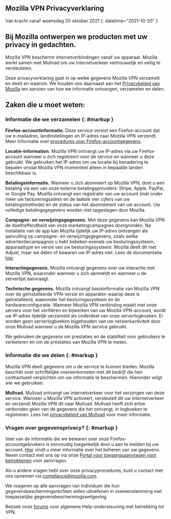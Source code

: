 ﻿## <span class="privacy-header-firefox">Mozilla VPN</span> <span class="privacy-header-policy">Privacyverklaring</span>

Van kracht vanaf woensdag 20 oktober 2021
{: datetime="2021-10-20" }

## Bij Mozilla ontwerpen we producten met uw privacy in gedachten.

Mozilla VPN beschermt internetverbindingen vanaf uw apparaat. Mozilla werkt samen met Mullvad om uw internetverkeer vertrouwelijk en veilig te versleutelen.

Deze privacyverklaring gaat in op welke gegevens Mozilla VPN verzamelt en deelt en waarom. We houden ons daarnaast aan het [Privacybeleid van Mozilla](https://www.mozilla.org/privacy/) ten aanzien van hoe we informatie ontvangen, verzamelen en delen.

## Zaken die u moet weten:

### Informatie die we verzamelen {: #markup }

__Firefox-accountinformatie.__ Deze service vereist een Firefox-account dat uw e-mailadres, landinstellingen en IP-adres naar Mozilla VPN verzendt. Meer informatie over [procedures voor Firefox-accountgegevens](https://www.mozilla.org/privacy/firefox/#firefox-accounts-join-firefox).

__Locatie-information.__ Mozilla VPN ontvangt uw IP-adres via uw Firefox-account wanneer u zich registreert voor de service en wanneer u deze gebruikt. We gebruiken het IP-adres om uw locatie bij benadering te bepalen omdat Mozilla VPN momenteel alleen in bepaalde landen beschikbaar is.

__Betalingsinformatie.__ Wanneer u zich abonneert op Mozilla VPN, doet u een betaling via een van onze externe betalingsproviders: Stripe, Apple, PayPal, or Google Pay. Mozilla ontvangt een registratie van uw account (met onder meer uw factureringsadres en de laatste vier cijfers van uw betalingsmethode) en de status van het abonnement van uw account. Uw volledige betalingsgegevens worden niet opgeslagen door Mozilla. 

__Campagne- en verwijzingsgegevens.__ Met deze gegevens kan Mozilla VPN de doeltreffendheid van onze marketingcampagnes doorgronden. Na installatie van de app kan Mozilla tijdelijk uw IP-adres ontvangen als aanvulling op campagne- en verwijzingsgegevens, zoals welke advertentiecampagnes u hebt bekeken evenals uw besturingssysteem, apparaattype en versie van uw besturingssysteem. Mozilla deelt dit met Adjust, maar we delen of bewaren uw IP-adres niet. Lees de documentatie [hier](https://github.com/mozilla-mobile/mozilla-vpn-client/blob/main/src/apps/vpn/adjust/adjust.md).

__Interactiegegevens.__ Mozilla ontvangt gegevens over uw interactie met Mozilla VPN, waaronder wanneer u zich aanmeldt en wanneer u de serverlijst aanvraagt.

__Technische gegevens.__ Mozilla ontvangt basisinformatie van Mozilla VPN over de geïnstalleerde VPN-versie en apparaten waarop deze is geïnstalleerd, waaronder het besturingssysteem en de hardwareconfiguratie. Wanneer Mozilla VPN verbinding maakt met onze servers voor het verifiëren en bijwerken van uw Mozilla VPN-account, wordt uw IP-adres tijdelijk verzameld als onderdeel van onze serverlogboeken. Er worden geen serverlogboeken bijgehouden van uw netwerkactiviteit door onze Mullvad wanneer u de Mozilla VPN-service gebruikt.

We gebruiken de gegevens om prestaties en de stabiliteit voor gebruikers te verbeteren en om de prestaties van Mozilla VPN te meten.

### Informatie die we delen {: #markup }

Mozilla VPN deelt gegevens om u de service te kunnen bieden. Mozilla beschikt over schriftelijke overeenkomsten met dit bedrijf die hen contractueel verplichten om uw informatie te beschermen. Hieronder volgt wie we gebruiken:

__Mullvad.__ Mullvad ontvangt uw internetverkeer voor het verzorgen van deze service. Wanneer u Mozilla VPN activeert, versleutelt dit uw internetverkeer en verzendt Mozilla VPN dit naar Mullvad. Mullvad heeft zich ertoe verbonden geen van de gegevens die het ontvangt, in logboeken te registreren. Lees het [privacybeleid van Mullvad](https://mullvad.net/help/no-logging-data-policy/) voor meer informatie.

### Vragen over gegevensprivacy? {: #markup }

Veel van de informatie die we bewaren over onze Firefox-accountgebruikers is eenvoudig toegankelijk door u aan te melden bij uw account. [Hier](https://support.mozilla.org/products/privacy-and-security/user-control) vindt u meer informatie over het beheren van uw gegevens. Neem contact met ons op via onze [Portal voor toegangsaanvragen voor betrokkenen](https://privacyportal.onetrust.com/webform/1350748f-7139-405c-8188-22740b3b5587/4ba08202-2ede-4934-a89e-f0b0870f95f0) voor aanvragen.

Als u andere vragen hebt over onze privacyprocedures, kunt u contact met ons opnemen via compliance@mozilla.com.

We reageren op alle aanvragen van individuen die hun gegevensbeschermingsrechten willen uitoefenen in overeenstemming met toepasselijke gegevensbeschermingswetgeving.

Bezoek onze [forums](https://support.mozilla.org/) voor algemene Help-ondersteuning met betrekking tot VPN.
